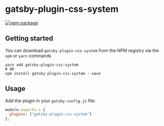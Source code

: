 # gatsby-plugin-css-system

[![npm package][npm-badge]][npm]

## Getting started

You can download `gatsby-plugin-css-system` from the NPM registry via the
`npm` or `yarn` commands

```shell
yarn add gatsby-plugin-css-system
# OR
npm install gatsby-plugin-css-system --save
```

## Usage

Add the plugin in your `gatsby-config.js` file:

```js
module.exports = {
  plugins: ["gatsby-plugin-css-system"]
};
```

[npm-badge]: https://img.shields.io/npm/v/gatsby-plugin-css-system.svg?style=flat-square
[npm]: https://www.npmjs.org/package/gatsby-plugin-css-system
